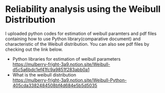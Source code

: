 # Reliability analysis using the Weibull Distribution
I uploaded python codes for estimation of weibull paramters and pdf files containing how to use Python library(comparative document) and characteristic of the Weibull distribution. You can also see pdf files by checking out the link below.
- Python libraries for estimation of weibull parameters  
  https://mulberry-fright-3a9.notion.site/Weibull-d5c5a6bdc1ef41fc9a9851f283abb0a1
- What is the weibull distribution  
  https://mulberry-fright-3a9.notion.site/Weibull-Python-405cda3382484508bf4d684e5b5d5035
